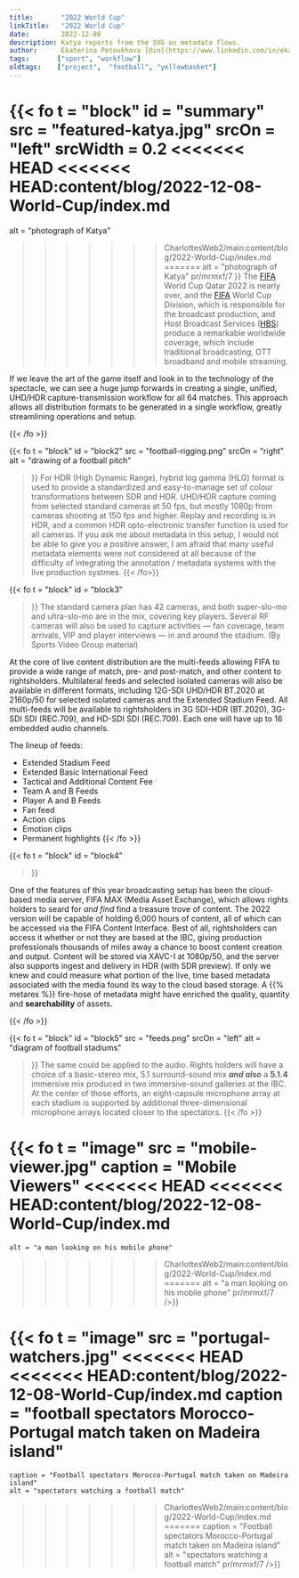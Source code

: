 ```yaml
---
title:       "2022 World Cup"
linkTitle:   "2022 World Cup"
date:        2022-12-08
description: Katya reports from the SVG on metadata flows.
author:      Ekaterina Petoukhova [@in](https://www.linkedin.com/in/ekaterina-petoukhova-84141959/)
tags:       ["sport", "workflow"] 
oldtags:    ["project",  "football", "yellowbasket"]
---
```


{{< fo t = "block" 
   id    = "summary"
   src   = "featured-katya.jpg"
   srcOn = "left"
   srcWidth = 0.2
<<<<<<< HEAD
<<<<<<< HEAD:content/blog/2022-12-08-World-Cup/index.md
=======
   alt = "photograph of Katya" 
>>>>>>> CharlottesWeb2/main:content/blog/2022-World-Cup/index.md
=======
   alt = "photograph of Katya" 
>>>>>>> pr/mrmxf/7
>}}
The [FIFA] World Cup Qatar 2022 is nearly over, and the [FIFA] World Cup
Division, which is responsible for the broadcast production, and Host Broadcast
Services ([HBS]) produce a remarkable worldwide coverage, which include
traditional broadcasting, OTT broadband and mobile streaming.

If we leave the art of the game itself and look in to the technology of the
spectacle, we can see a huge jump forwards in creating a single, unified,
UHD/HDR capture-transmission workflow for all 64 matches. This approach allows
all distribution formats to be generated in a single workflow, greatly
streamlining operations and setup.

[Fifa]: https://www.fifa.com/
[HBS]:  https://www.hbs.tv/about-us/

{{< /fo >}}

<!-- ####################################################################### -->

{{< fo t = "block" 
  id    = "block2"
  src   = "football-rigging.png"
  srcOn = "right"
  alt = "drawing of a football pitch"
>}}
For HDR (High Dynamic Range), hybrid log gamma (HLG) format is used to provide a
standardized and easy-to-manage set of colour transformations between SDR and
HDR. UHD/HDR capture coming from selected standard cameras at 50 fps, but
mostly 1080p from cameras shooting at 150 fps and higher. Replay and recording is
in HDR, and a common HDR opto-electronic transfer function is used for all
cameras. If you ask me about metadata in this setup, I would not be able to give
you a positive answer, I am afraid that many useful metadata elements were not
considered at all because of the difficulty of integrating the annotation /
metadata systems with the live production systmes.
{{< /fo>}}

{{< fo t = "block"
    id   = "block3"
>}}
The standard camera plan has 42 cameras, and both super-slo-mo and ultra-slo-mo
are in the mix, covering key players. Several RF cameras will also be used
to capture activities — fan coverage, team arrivals, VIP and player interviews —
in and around the stadium. (By Sports Video Group material)

At the core of live content distribution are the multi-feeds allowing FIFA to
provide a wide range of match, pre- and post-match, and other content to
rightsholders. Multilateral feeds and selected isolated cameras will also be
available in different formats, including 12G-SDI UHD/HDR BT.2020 at 2160p/50
for selected isolated cameras and the Extended Stadium Feed. All multi-feeds
will be available to rightsholders in 3G SDI-HDR (BT.2020), 3G-SDI SDI
(REC.709), and HD-SDI SDI (REC.709). Each one will have up to 16 embedded audio
channels.

The lineup of feeds:

* Extended Stadium Feed
* Extended Basic International Feed
* Tactical and Additional Content Fee
* Team A and B Feeds
* Player A and B Feeds
* Fan feed
* Action clips
* Emotion clips
* Permanent highlights
{{< /fo >}}

<!-- ####################################################################### -->

{{< fo t = "block"
  id    = "block4"
>}}

One of the features of this year broadcasting setup has been the cloud-based
media server, FIFA MAX (Media Asset Exchange), which allows rights holders to
seard for _and find_ find a treasure trove of content. The 2022 version will be
capable of holding 6,000 hours of content, all of which can be accessed via the
FIFA Content Interface. Best of all, rightsholders can access it whether or not
they are based at the IBC, giving production professionals thousands of miles
away a chance to boost content creation and output. Content will be stored via
XAVC-I at 1080p/50, and the server also supports ingest and delivery in HDR
(with SDR preview). If only we knew and could measure what portion of the live,
time based metadata associated with the media found its way to the cloud based
storage.  A {{% metarex %}} fire-hose of metadata might have enriched the quality,
quantity and **searchability** of assets.

{{< /fo >}}

<!-- ####################################################################### -->

{{< fo t = "block"
  id    = "block5"
  src   = "feeds.png"
  srcOn = "left"
  alt = "diagram of football stadiums"
>}}
The same could be applied to the audio. Rights holders will have a choice of a
basic-stereo mix, 5.1 surround-sound mix **_and also_** a **5.1.4** immersive
mix produced in two immersive-sound galleries at the IBC. At the center of those
efforts, an eight-capsule microphone array at each stadium is supported by
additional three-dimensional microphone arrays located closer to the spectators.
{{< /fo >}}

{{< fo t = "image"
    src = "mobile-viewer.jpg"
    caption = "Mobile Viewers"
<<<<<<< HEAD
<<<<<<< HEAD:content/blog/2022-12-08-World-Cup/index.md
=======
    alt = "a man looking on his mobile phone"
>>>>>>> CharlottesWeb2/main:content/blog/2022-World-Cup/index.md
=======
    alt = "a man looking on his mobile phone"
>>>>>>> pr/mrmxf/7
/>}}

{{< fo t = "image"
    src = "portugal-watchers.jpg"
<<<<<<< HEAD
<<<<<<< HEAD:content/blog/2022-12-08-World-Cup/index.md
    caption = "football spectators Morocco-Portugal match taken on Madeira island"
=======
    caption = "Football spectators Morocco-Portugal match taken on Madeira island"
    alt = "spectators watching a football match"
>>>>>>> CharlottesWeb2/main:content/blog/2022-World-Cup/index.md
=======
    caption = "Football spectators Morocco-Portugal match taken on Madeira island"
    alt = "spectators watching a football match"
>>>>>>> pr/mrmxf/7
/>}}
